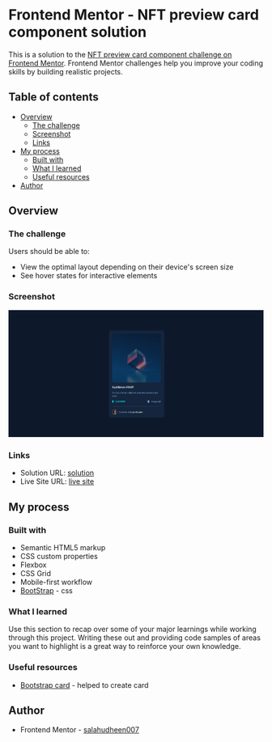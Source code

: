 # Frontend Mentor - NFT preview card component solution

This is a solution to the [NFT preview card component challenge on Frontend Mentor](https://www.frontendmentor.io/challenges/nft-preview-card-component-SbdUL_w0U). Frontend Mentor challenges help you improve your coding skills by building realistic projects. 

## Table of contents

- [Overview](#overview)
  - [The challenge](#the-challenge)
  - [Screenshot](#screenshot)
  - [Links](#links)
- [My process](#my-process)
  - [Built with](#built-with)
  - [What I learned](#what-i-learned)
  - [Useful resources](#useful-resources)
- [Author](#author)


## Overview

### The challenge

Users should be able to:

- View the optimal layout depending on their device's screen size
- See hover states for interactive elements

### Screenshot

![](./1.png)




### Links

- Solution URL: [ solution ](https://github.com/salahudheen007/nft-preview-card-component-main)
- Live Site URL: [ live site ](https://salahudheen007.github.io/nft-preview-card-component-main/)

## My process

### Built with

- Semantic HTML5 markup
- CSS custom properties
- Flexbox
- CSS Grid
- Mobile-first workflow
- [BootStrap](https://getbootstrap.com/) - css 



### What I learned

Use this section to recap over some of your major learnings while working through this project. Writing these out and providing code samples of areas you want to highlight is a great way to reinforce your own knowledge.



### 

### Useful resources

- [Bootstrap card](https://getbootstrap.com/docs/5.1/components/card/) -  helped to create card


## Author


- Frontend Mentor - [salahudheen007](https://www.frontendmentor.io/profile/salahudheen007)



